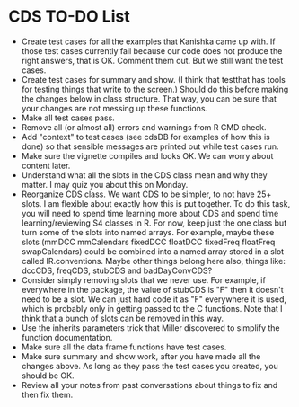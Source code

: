 CDS TO-DO List
========================================================
* Create test cases for all the examples that Kanishka came up with. If those test cases currently fail because our code does not produce the right answers, that is OK. Comment them out. But we still want the test cases.
* Create test cases for summary and show. (I think that testthat has tools for testing things that write to the screen.) Should do this before making the changes below in class structure. That way, you can be sure that your changes are not messing up these functions.
* Make all test cases pass.
* Remove all (or almost all) errors and warnings from R CMD check.
* Add "context" to test cases (see cdsDB for examples of how this is done) so that sensible messages are printed out while test cases run.
* Make sure the vignette compiles and looks OK. We can worry about content later.
* Understand what all the slots in the CDS class mean and why they matter. I may quiz you about this on Monday.
* Reorganize CDS class. We want CDS to be simpler, to not have 25+ slots. I am flexible about exactly how this is put together. To do this task, you will need to spend time learning more about CDS and spend time learning/reviewing S4 classes in R. For now, keep just the one class but turn some of the slots into named arrays. For example, maybe these slots (mmDCC mmCalendars fixedDCC floatDCC fixedFreq floatFreq swapCalendars) could be combined into a named array stored in a slot called IR.conventions. Maybe other things belong here also, things like: dccCDS, freqCDS, stubCDS and badDayConvCDS?
* Consider simply removing slots that we never use. For example, if everywhere in the package, the value of stubCDS is "F" then it doesn't need to be a slot. We can just hard code it as "F" everywhere it is used, which is probably only in getting passed to the C functions. Note that I think that a bunch of slots can be removed in this way.
* Use the inherits parameters trick that Miller discovered to simplify the function documentation.
* Make sure all the data frame functions have test cases.
* Make sure summary and show work, after you have made all the changes above. As long as they pass the test cases you created, you should be OK.
* Review all your notes from past conversations about things to fix and then fix them.

